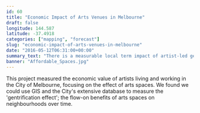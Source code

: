 ```yaml
---
id: 60
title: "Economic Impact of Arts Venues in Melbourne"
draft: false
longitude: 144.587
latitude: -37.4918
categories: ["mapping", "forecast"]
slug: "economic-impact-of-arts-venues-in-melbourne"
date: "2016-05-12T06:31:00+00:00"
summary_text: "There is a measurable local term impact of artist-led gentrification on Melbourne's economy"
banner: "Affordable_Spaces.jpg"
---
```


This project measured the economic value of artists living and working in the City of Melbourne, focusing on the effect of arts spaces. We found we could use GIS and the City's extensive database to measure the 'gentrification effect'; the flow-on benefits of arts spaces on neighbourhoods over time.&nbsp;
